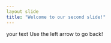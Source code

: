 ```yaml
---
layout slide
title: "Welcome to our second slide!"
---
```

your text
Use the left arrow to go back!
